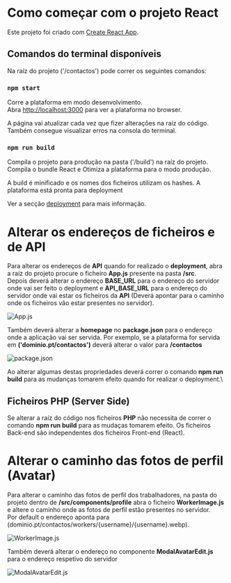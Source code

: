 # Como começar com o projeto React

Este projeto foi criado com [Create React App](https://github.com/facebook/create-react-app).

## Comandos do terminal disponíveis

Na raíz do projeto ('/contactos') pode correr os seguintes comandos:

### `npm start`

Corre a plataforma em modo desenvolvimento.\
Abra [http://localhost:3000](http://localhost:3000) para ver a plataforma no browser.

A página vai atualizar cada vez que fizer alterações na raíz do código.\
Também consegue visualizar erros na consola do terminal.

### `npm run build`

Compila o projeto para produção na pasta ('/build') na raíz do projeto.\
Compila o bundle React e Otimiza a plataforma para o modo produção.

A build é minificado e os nomes dos ficheiros utilizam os hashes.
A plataforma está pronta para deployment

Ver a secção [deployment](https://facebook.github.io/create-react-app/docs/deployment) para mais informação.

# Alterar os endereços de ficheiros e de API 

Para alterar os endereços de **API** quando for realizado o **deployment**, abra a raíz do projeto procure o ficheiro **App.js** presente na pasta **/src**.\
Depois deverá alterar o endereço **BASE_URL** para o endereço do servidor onde vai ser feito o deployment e **API_BASE_URL** para o endereço do servidor onde vai estar os ficheiros da **API** (Deverá apontar para o caminho onde os ficheiros vão estar presentes no servidor).

![App.js](https://webtelligence.pt/contactos/assets/github/App.jpg)

Também deverá alterar a **homepage** no **package.json** para o endereço onde a aplicação vai ser servida. Por exemplo, se a plataforma for servida em **('dominio.pt/contactos')** deverá alterar o valor para **/contactos**

![package.json](https://webtelligence.pt/contactos/assets/github/package.jpg)

Ao alterar algumas destas propriedades deverá correr o comando **npm run build** para as mudanças tomarem efeito quando for realizar o deployment.\

## Ficheiros PHP (Server Side)

Se alterar a raíz do código nos ficheiros **PHP** não necessita de correr o comando **npm run build** para as mudaças tomarem efeito. Os ficheiros Back-end são independentes dos ficheiros Front-end (React).

# Alterar o caminho das fotos de perfil (Avatar)

Para alterar o caminho das fotos de perfil dos trabalhadores, na pasta do projeto dentro de **/src/components/profile** abra o ficheiro **WorkerImage.js** e altere o caminho onde as fotos de perfil estão presentes no servidor.\
Por default o endereço aponta para (dominio.pt/contactos/workers/{username}/{username}.webp).

![WorkerImage.js](https://webtelligence.pt/contactos/assets/github/WorkerImage.jpg)

Também deverá alterar o endereço no componente **ModalAvatarEdit.js** para o endereço respetivo do servidor

![ModalAvatarEdit.js](https://webtelligence.pt/contactos/assets/github/ModalAvatarEdit.jpg)